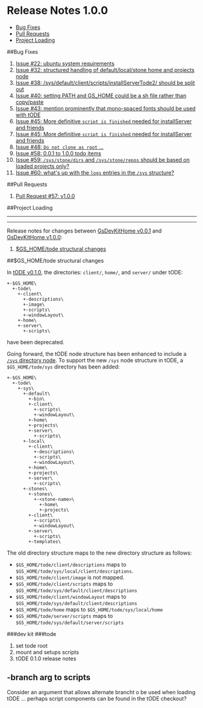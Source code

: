 # Release Notes 1.0.0

- [Bug Fixes](#bug-fixes)
- [Pull Requests](#pull-requests)
- [Project Loading](#project-loading)

##Bug Fixes
1. [Issue #22: ubuntu system requirements][10]
1. [Issue #32: structured handling of default/local/stone home and projects node][7]
2. [Issue #38: /sys/default/client/scripts/installServerTode2/ should be split out][8]
2. [Issue #40: setting PATH and GS_HOME could be a sh file rather than copy/paste][14]
2. [Issue #43: mention prominently that mono-spaced fonts should be used with tODE][18]
2. [Issue #45: More definitive `script is finished` needed for installServer and friends][13]
3. [Issue #45: More definitive `script is finished` needed for installServer and friends][11]
3. [Issue #48: `Do not clone as root` ...][12]
3. [Issue #58: 0.0.1 to 1.0.0 todo items][9]
4. [Issue #59: `/sys/stone/dirs` and `/sys/stone/repos` should be based on loaded projects only?][16]
4. [Issue #60: what's up with the `logs` entries in the `/sys` structure?][15]

##Pull Requests
1. [Pull Request #57: v1.0.0][17]

##Project Loading









---
---

Release notes for changes between [GsDevKitHome v0.0.1][4] and [GsDevKitHome v1.0.0][5]:
1. [$GS_HOME/tode structural changes](#gs_home-structural-changes)

##$GS_HOME/tode structural changes

In [tODE v0.1.0][3], the directories: `client/`, `home/`, and `server/` under tODE:

```
+-$GS_HOME\
  +-tode\
    +-client\
      +-descriptions\
      +-image\
      +-scripts\
      +-windowLayout\
    +-home\
    +-server\
      +-scripts\
```

have been deprecated. 

Going forward, the tODE node structure has been enhanced to include a [`/sys` directory node][6]. 
To support the new `/sys` node structure in tODE, a `$GS_HOME/tode/sys` directory has been added: 

```
+-$GS_HOME\
  +-tode\
    +-sys\
      +-default\
        +-bin\
        +-client\
          +-scripts\
          +-windowLayout\
        +-home\
        +-projects\
        +-server\
          +-scripts\
      +-local\
        +-client\
          +-descriptions\
          +-scripts\
          +-windowLayout\
        +-home\
        +-projects\
        +-server\
          +-scripts\
      +-stones\
        +-stones\
          +-<stone-name>\
            +-home\
            +-projects\
        +-client\
          +-scripts\
          +-windowLayout\
        +-server\
          +-scripts\
        +-templates\
```

The old directory structure maps to the new directory structure as follows:
- `$GS_HOME/tode/client/descriptions` maps to `$GS_HOME/tode/sys/local/client/descriptions`.
- `$GS_HOME/tode/client/image` is not mapped.
- `$GS_HOME/tode/client/scripts` maps to `$GS_HOME/tode/sys/default/client/descriptions`
- `$GS_HOME/tode/client/windowLayout` maps to `$GS_HOME/tode/sys/default/client/descriptions`
- `$GS_HOME/tode/home` maps to `$GS_HOME/tode/sys/local/home`
- `$GS_HOME/tode/server/scripts` maps to `$GS_HOME/tode/sys/default/server/scripts`


###dev kit
###tode
1. set tode root
2. mount and setups scripts
3. tODE 0.1.0 release notes

## -branch arg to scripts

Consider an argument that allows alternate brancht o be used when loading tODE ... perhaps script components can be found in the tODE checkout?

[1]: https://github.com/dalehenrich/tode/tree/master/docs/releaseNotes0.1.0.md
[3]: https://github.com/dalehenrich/tode/releases/tag/v0.1.0
[4]: https://github.com/GsDevKit/gsDevKitHome/releases/tag/v0.0.1
[5]: https://github.com/GsDevKit/gsDevKitHome/releases/tag/v1.0.0
[6]: https://github.com/dalehenrich/tode/tree/master/docs/releaseNotes0.1.0.md#sys-node-structure
[7]: https://github.com/GsDevKit/gsDevKitHome/issues/32
[8]: https://github.com/GsDevKit/gsDevKitHome/issues/38
[9]: https://github.com/GsDevKit/gsDevKitHome/issues/58
[10]: https://github.com/GsDevKit/gsDevKitHome/issues/22
[11]: https://github.com/GsDevKit/gsDevKitHome/issues/45
[12]: https://github.com/GsDevKit/gsDevKitHome/issues/48
[13]: https://github.com/GsDevKit/gsDevKitHome/issues/45
[14]: https://github.com/GsDevKit/gsDevKitHome/issues/40
[15]: https://github.com/GsDevKit/gsDevKitHome/issues/60
[16]: https://github.com/GsDevKit/gsDevKitHome/issues/59
[17]: https://github.com/GsDevKit/gsDevKitHome/pull/57
[18]: https://github.com/GsDevKit/gsDevKitHome/pull/43
